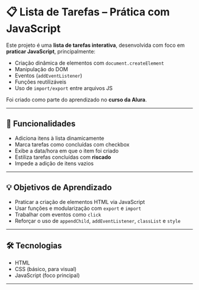# 📋 Lista de Tarefas – Prática com JavaScript

Este projeto é uma **lista de tarefas interativa**, desenvolvida com foco em **praticar JavaScript**, principalmente:

- Criação dinâmica de elementos com `document.createElement`
- Manipulação do DOM
- Eventos (`addEventListener`)
- Funções reutilizáveis
- Uso de `import/export` entre arquivos JS

Foi criado como parte do aprendizado no **curso da Alura**.

---

## 🚀 Funcionalidades

- Adiciona itens à lista dinamicamente
- Marca tarefas como concluídas com checkbox
- Exibe a data/hora em que o item foi criado
- Estiliza tarefas concluídas com **riscado**
- Impede a adição de itens vazios

---

## 💡 Objetivos de Aprendizado

- Praticar a criação de elementos HTML via JavaScript
- Usar funções e modularização com `export` e `import`
- Trabalhar com eventos como `click`
- Reforçar o uso de `appendChild`, `addEventListener`, `classList` e `style`

---

## 🛠️ Tecnologias

- HTML
- CSS (básico, para visual)
- JavaScript (foco principal)

---
